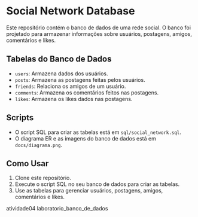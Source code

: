 # Social Network Database

Este repositório contém o banco de dados de uma rede social. O banco foi projetado para armazenar informações sobre usuários, postagens, amigos, comentários e likes.

## Tabelas do Banco de Dados
- `users`: Armazena dados dos usuários.
- `posts`: Armazena as postagens feitas pelos usuários.
- `friends`: Relaciona os amigos de um usuário.
- `comments`: Armazena os comentários feitos nas postagens.
- `likes`: Armazena os likes dados nas postagens.

## Scripts
- O script SQL para criar as tabelas está em `sql/social_network.sql`.
- O diagrama ER e as imagens do banco de dados está em `docs/diagrama.png`.

## Como Usar
1. Clone este repositório.
2. Execute o script SQL no seu banco de dados para criar as tabelas.
3. Use as tabelas para gerenciar usuários, postagens, amigos, comentários e likes.

   
atividade04 laboratorio_banco_de_dados
